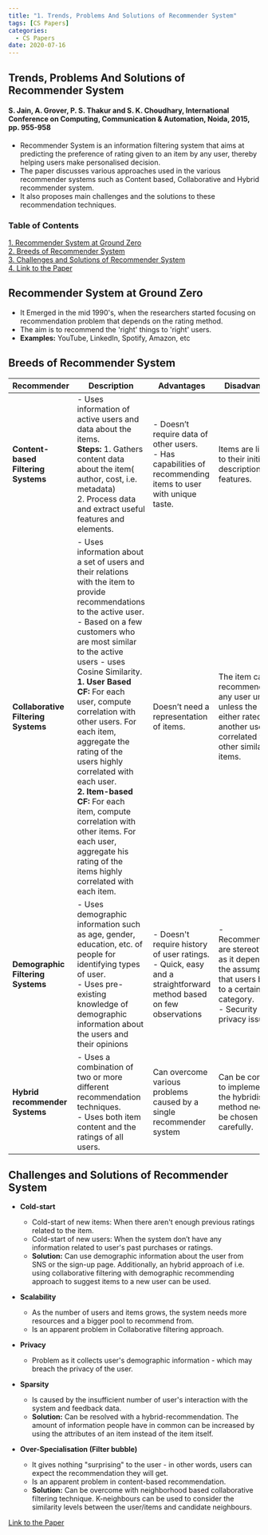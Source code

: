 ```yaml
---
title: "1. Trends, Problems And Solutions of Recommender System"
tags: [CS Papers]
categories:
  - CS Papers
date: 2020-07-16
---
```



## **Trends, Problems And Solutions of Recommender System**
#### S. Jain, A. Grover, P. S. Thakur and S. K. Choudhary, International Conference on Computing, Communication & Automation, Noida, 2015, pp. 955-958


- Recommender System is an information filtering system that aims at predicting the preference of rating given to an item by any user, thereby helping users make personalised decision.
- The paper discusses various approaches used in the various recommender systems such as Content based, Collaborative and Hybrid recommender system.   
- It also proposes main challenges and the solutions to these recommendation techniques.




### Table of Contents
[1. Recommender System at Ground Zero](#recommender-system-at-ground-zero)   
[2. Breeds of Recommender System](#breeds-of-recommender-system)  
[3. Challenges and Solutions of Recommender System](#challenges-and-solutions-of-recommender-system)   
[4. Link to the Paper](https://ieeexplore.ieee.org/document/7148534)



## Recommender System at Ground Zero
- It Emerged in the mid 1990's, when the researchers started focusing on recommendation problem that depends on the rating method.
- The aim is to recommend the 'right' things to  'right' users.
- **Examples:** YouTube, LinkedIn, Spotify, Amazon, etc


## Breeds of Recommender System
| Recommender | Description | Advantages | Disadvantages |   
| ----------- | ----------- | ---------- | ------------- |  
| **Content-based Filtering Systems** | - Uses information of active users and data about the items. <br> **Steps:** 1. Gathers content data about the item( author, cost, i.e. metadata)<br>2. Process data and extract useful features and elements. | - Doesn’t require data of other users.  <br> - Has capabilities of recommending items to user with unique taste. | Items are limited to their initial descriptions or features.
| **Collaborative Filtering Systems** | - Uses information about a set of users and their relations with the item to provide recommendations to the active user. <br> - Based on a few customers who are most similar to the active users - uses Cosine Similarity. <br> **1. User Based CF:** For each user, compute correlation with other users. For each item, aggregate the rating of the users highly correlated with each user. <br> **2. Item-based CF:** For each item, compute correlation with other items. For each user, aggregate his rating of the items highly correlated with each item. | Doesn’t need a representation of items. | The item can’t be recommended to any user until and unless the item is either rated by another user(s) or correlated with other similar items.|
| **Demographic Filtering Systems** | - Uses demographic information such as age, gender, education, etc. of people for identifying types of user. <br> - Uses pre-existing knowledge of demographic information about the users and their opinions | - Doesn't require history of user ratings. <br> - Quick, easy and a straightforward method based on few observations | - Recommendations are stereotypical, as it depends on the assumption that users belong to a certain category. <br> - Security and privacy issues. |
| **Hybrid recommender Systems** | - Uses a combination of two or more different recommendation techniques. <br> - Uses both item content and the ratings of all users. | Can overcome various problems caused by a single recommender system | Can be complex to implement as the hybridisation method needs to be chosen carefully. |



## Challenges and Solutions of Recommender System
- **Cold-start**
  - Cold-start of new items: When there aren't enough previous ratings related to the item.
  - Cold-start of new users: When the system don’t have any information related to user's past purchases or ratings.
  - **Solution:** Can use demographic information about the user from SNS or the sign-up page. Additionally, an hybrid approach of i.e. using collaborative filtering with demographic recommending approach to suggest items to a new user can be used.

- **Scalability**
  - As the number of users and items grows, the system needs more resources and a bigger pool to recommend from.
  - Is an apparent problem in Collaborative filtering approach.

- **Privacy**
  - Problem as it collects user's demographic information - which may breach the privacy of the user.

- **Sparsity**
  - Is caused by the insufficient number of user's interaction with the system and feedback data.
  - **Solution:** Can be resolved with a hybrid-recommendation. The amount of information people have in common can be increased by using the attributes of an item instead of the item itself.

- **Over-Specialisation (Filter bubble)**
  - It gives nothing "surprising" to the user - in other words, users can expect the recommendation they will get.
  - Is an apparent problem in content-based recommendation.
  - **Solution:** Can be overcome with neighborhood based collaborative filtering technique. K-neighbours can be used to consider the similarity levels between the user/items and candidate neighbours.


[Link to the Paper](https://ieeexplore.ieee.org/document/7148534)
